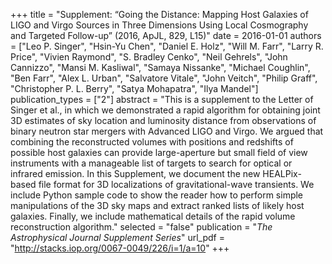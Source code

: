 +++
title = "Supplement: “Going the Distance: Mapping Host Galaxies of LIGO and Virgo Sources in Three Dimensions Using Local Cosmography and Targeted Follow-up” (2016, ApJL, 829, L15)"
date = 2016-01-01
authors = ["Leo P. Singer", "Hsin-Yu Chen", "Daniel E. Holz", "Will M. Farr", "Larry R. Price", "Vivien Raymond", "S. Bradley Cenko", "Neil Gehrels", "John Cannizzo", "Mansi M. Kasliwal", "Samaya Nissanke", "Michael Coughlin", "Ben Farr", "Alex L. Urban", "Salvatore Vitale", "John Veitch", "Philip Graff", "Christopher P. L. Berry", "Satya Mohapatra", "Ilya Mandel"]
publication_types = ["2"]
abstract = "This is a supplement to the Letter of Singer et al., in which we demonstrated a rapid algorithm for obtaining joint 3D estimates of sky location and luminosity distance from observations of binary neutron star mergers with Advanced LIGO and Virgo. We argued that combining the reconstructed volumes with positions and redshifts of possible host galaxies can provide large-aperture but small field of view instruments with a manageable list of targets to search for optical or infrared emission. In this Supplement, we document the new HEALPix-based file format for 3D localizations of gravitational-wave transients. We include Python sample code to show the reader how to perform simple manipulations of the 3D sky maps and extract ranked lists of likely host galaxies. Finally, we include mathematical details of the rapid volume reconstruction algorithm."
selected = "false"
publication = "*The Astrophysical Journal Supplement Series*"
url_pdf = "http://stacks.iop.org/0067-0049/226/i=1/a=10"
+++

